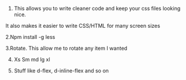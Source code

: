 1. This allows you to write cleaner code and keep your css
files looking nice.

It also makes it easier to write CSS/HTML for many screen
sizes

2.Npm install -g less

3.Rotate. This allow me to rotate any item I wanted

4. Xs Sm md lg xl

5. Stuff like d-flex, d-inline-flex and so on